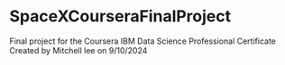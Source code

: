 # SpaceXCourseraFinalProject
Final project for the Coursera IBM Data Science Professional Certificate
Created by Mitchell lee on 9/10/2024
